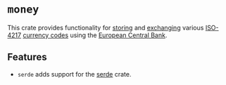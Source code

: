 # `money`

<!-- cargo-rdme start -->

This crate provides functionality for [storing][money] and [exchanging][rates] various [ISO-4217](https://www.iso.org/iso-4217-currency-codes.html) [currency codes][currency] using the [European Central Bank](https://www.ecb.europa.eu/stats/policy_and_exchange_rates/euro_reference_exchange_rates/).

## Features

* `serde` adds support for the [serde][serde-rs] crate.

[currency]: https://docs.rs/money2/latest/money2/enum.Currency.html
[money]: https://docs.rs/money2/latest/money2/struct.Money.html
[rates]: https://docs.rs/money2/latest/money2/struct.ExchangeRates.html
[serde-rs]: https://serde.rs

<!-- cargo-rdme end -->
